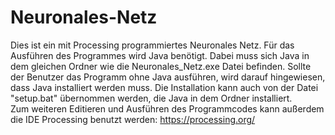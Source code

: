 # Neuronales-Netz
Dies ist ein mit Processing programmiertes Neuronales Netz.
Für das Ausführen des Programmes wird Java benötigt. Dabei muss sich Java in dem gleichen Ordner wie die Neuronales_Netz.exe Datei befinden.
Sollte der Benutzer das Programm ohne Java ausführen, wird darauf hingewiesen, dass Java installiert werden muss. Die Installation kann auch von der Datei "setup.bat" übernommen werden, die Java in dem Ordner installiert.               
Zum weiteren Editieren und Ausführen des Programmcodes kann außerdem die IDE Processing benutzt werden: https://processing.org/

